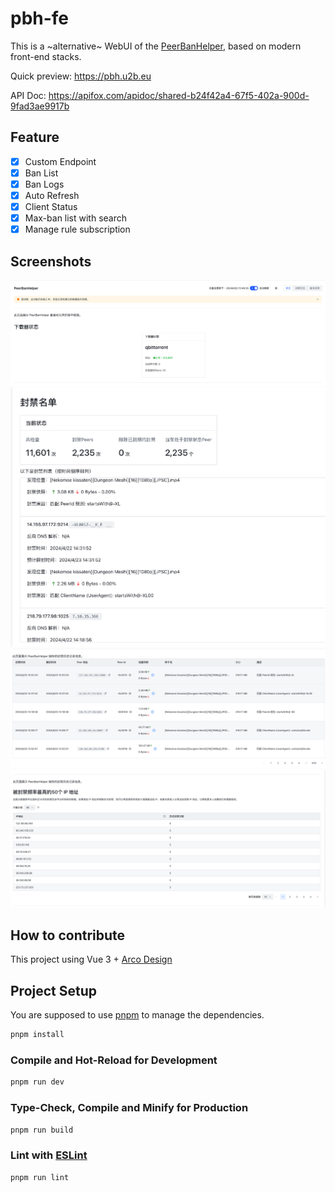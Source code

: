 # pbh-fe

This is a ~alternative~ WebUI of the [PeerBanHelper](https://github.com/Ghost-chu/PeerBanHelper), based on modern front-end stacks.

Quick preview: https://pbh.u2b.eu

API Doc: https://apifox.com/apidoc/shared-b24f42a4-67f5-402a-900d-9fad3ae9917b

## Feature

- [x] Custom Endpoint
- [x] Ban List
- [x] Ban Logs
- [x] Auto Refresh
- [x] Client Status
- [x] Max-ban list with search
- [x] Manage rule subscription

## Screenshots

![](./images/dashboard.png)
![](./images/banlist.png)
![](./images/banlogs.png)
![](./images/max50ban.png)

## How to contribute

This project using Vue 3 + [Arco Design](https://arco.design/vue/en-US/docs/start)

## Project Setup

You are supposed to use [pnpm](https://pnpm.io/) to manage the dependencies.

```sh
pnpm install
```

### Compile and Hot-Reload for Development

```sh
pnpm run dev
```

### Type-Check, Compile and Minify for Production

```sh
pnpm run build
```

### Lint with [ESLint](https://eslint.org/)

```sh
pnpm run lint
```
